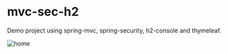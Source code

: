 # mvc-sec-h2
Demo project using spring-mvc, spring-security, h2-console and thymeleaf.

![home](https://user-images.githubusercontent.com/26798159/40691610-2112d592-63ad-11e8-9532-5c8bae9609b7.png)
